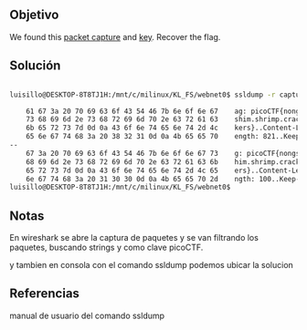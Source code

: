 ## Objetivo 
We found this [packet capture](https://jupiter.challenges.picoctf.org/static/0c84d3636dd088d9fe4efd5d0d869a06/capture.pcap) and [key](https://jupiter.challenges.picoctf.org/static/0c84d3636dd088d9fe4efd5d0d869a06/picopico.key). Recover the flag.

## Solución
```bash

luisillo@DESKTOP-8T8TJ1H:/mnt/c/milinux/KL_FS/webnet0$ ssldump -r capture.pcap -k picopico.key -d | grep pico -A3

    61 67 3a 20 70 69 63 6f 43 54 46 7b 6e 6f 6e 67    ag: picoCTF{nong
    73 68 69 6d 2e 73 68 72 69 6d 70 2e 63 72 61 63    shim.shrimp.crac
    6b 65 72 73 7d 0d 0a 43 6f 6e 74 65 6e 74 2d 4c    kers}..Content-L
    65 6e 67 74 68 3a 20 38 32 31 0d 0a 4b 65 65 70    ength: 821..Keep
--
    67 3a 20 70 69 63 6f 43 54 46 7b 6e 6f 6e 67 73    g: picoCTF{nongs
    68 69 6d 2e 73 68 72 69 6d 70 2e 63 72 61 63 6b    him.shrimp.crack
    65 72 73 7d 0d 0a 43 6f 6e 74 65 6e 74 2d 4c 65    ers}..Content-Le
    6e 67 74 68 3a 20 31 30 30 0d 0a 4b 65 65 70 2d    ngth: 100..Keep-
luisillo@DESKTOP-8T8TJ1H:/mnt/c/milinux/KL_FS/webnet0$

```
## Notas
En wireshark se abre la captura de paquetes y se van filtrando los paquetes, buscando strings y como clave picoCTF.

y tambien en consola con el comando ssldump podemos ubicar la solucion 
## Referencias
manual de usuario del comando ssldump